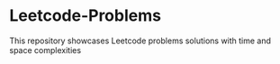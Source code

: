 # Leetcode-Problems
This repository showcases Leetcode problems solutions with time and space complexities
